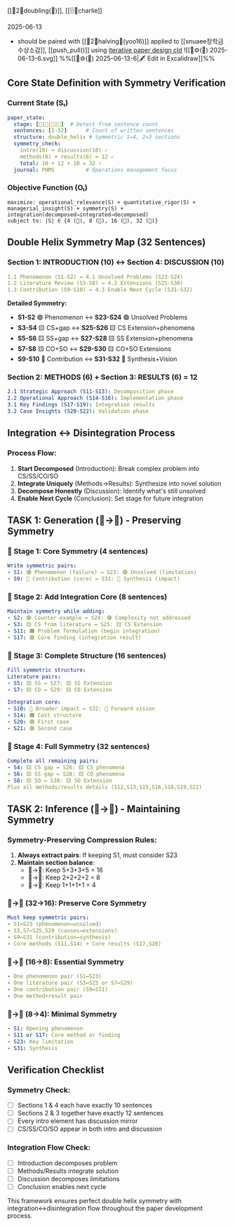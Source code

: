 [[🌱2🌲doubling(📝)]], [[🗄️🧠charlie]]

2025-06-13
- should be paired with [[🌲2🌱halving🧬(yoo16)]] applied to [[snuaee장학금 수상소감]], [[push_pull()]]
using [iterative paper design cld](https://claude.ai/chat/3b779fa3-22a4-4a06-886d-c0d298ff4c1f)
![[🧬⚙️(📝) 2025-06-13-6.svg]]
%%[[🧬⚙️(📝) 2025-06-13-6|🖋 Edit in Excalidraw]]%%
## Core State Definition with Symmetry Verification

### Current State (Sₜ)

```yaml
paper_state:
  stage: [🌱|🌿|🌾|🌲]  # Detect from sentence count
  sentences: [1-32]      # Count of written sentences
  structure: double_helix # Symmetric 1↔4, 2↔3 sections
  symmetry_check: 
    intro(10) ↔ discussion(10) ✓
    methods(6) + results(6) = 12 ✓
    total: 10 + 12 + 10 = 32 ✓
  journal: POMS          # Operations management focus
```

### Objective Function (Oₜ)

```
maximize: operational_relevance(S) + quantitative_rigor(S) + managerial_insight(S) + symmetry(S) + integration(decomposed→integrated→decomposed)
subject to: |S| ∈ {4 (🌱), 8 (🌿), 16 (🌾), 32 (🌲)}
```

## Double Helix Symmetry Map (32 Sentences)

### Section 1: INTRODUCTION (10) ↔ Section 4: DISCUSSION (10)

```yaml
1.1 Phenomenon (S1-S2) ↔ 4.1 Unsolved Problems (S23-S24)
1.2 Literature Review (S3-S8) ↔ 4.2 Extensions (S25-S30)  
1.3 Contribution (S9-S10) ↔ 4.3 Enable Next Cycle (S31-S32)
```

**Detailed Symmetry:**

- **S1-S2** 🟣 Phenomenon ↔ **S23-S24** 🟣 Unsolved Problems
- **S3-S4** 🟨 CS+gap ↔ **S25-S26** 🟨 CS Extension+phenomena
- **S5-S6** 🟨 SS+gap ↔ **S27-S28** 🟨 SS Extension+phenomena
- **S7-S8** 🟨 CO+SO ↔ **S29-S30** 🟨 CO+SO Extensions
- **S9-S10** 🔴 Contribution ↔ **S31-S32** 🔴 Synthesis+Vision

### Section 2: METHODS (6) + Section 3: RESULTS (6) = 12

```yaml
2.1 Strategic Approach (S11-S13): Decomposition phase
2.2 Operational Approach (S14-S16): Implementation phase
3.1 Key Findings (S17-S19): Integration results
3.2 Case Insights (S20-S22): Validation phase
```

## Integration ↔ Disintegration Process

### Process Flow:

1. **Start Decomposed** (Introduction): Break complex problem into CS/SS/CO/SO
2. **Integrate Uniquely** (Methods→Results): Synthesize into novel solution
3. **Decompose Honestly** (Discussion): Identify what's still unsolved
4. **Enable Next Cycle** (Conclusion): Set stage for future integration

## TASK 1: Generation (🌱→🌲) - Preserving Symmetry

### 🌱 Stage 1: Core Symmetry (4 sentences)

```yaml
Write symmetric pairs:
- S1: 🟣 Phenomenon (failure) ↔ S23: 🟣 Unsolved (limitation)
- S9: 🔴 Contribution (core) ↔ S31: 🔴 Synthesis (impact)
```

### 🌿 Stage 2: Add Integration Core (8 sentences)

```yaml
Maintain symmetry while adding:
- S2: 🟣 Counter-example ↔ S24: 🟣 Complexity not addressed
- S3: 🟨 CS from literature ↔ S25: 🟨 CS Extension
- S11: 🟧 Problem formulation (begin integration)
- S17: 🟢 Core finding (integration result)
```

### 🌾 Stage 3: Complete Structure (16 sentences)

```yaml
Fill symmetric structure:
Literature pairs:
- S5: 🟨 SS ↔ S27: 🟨 SS Extension
- S7: 🟨 CO ↔ S29: 🟨 CO Extension

Integration core:
- S10: 🔴 Broader impact ↔ S32: 🔴 Forward vision
- S14: 🟧 Cost structure
- S20: 🟢 First case
- S21: 🟢 Second case
```

### 🌲 Stage 4: Full Symmetry (32 sentences)

```yaml
Complete all remaining pairs:
- S4: 🟨 CS gap ↔ S26: 🟨 CS phenomena
- S6: 🟨 SS gap ↔ S28: 🟨 CO phenomena  
- S8: 🟨 SO ↔ S30: 🟨 SO Extension
Plus all methods/results details (S12,S13,S15,S16,S18,S19,S22)
```

## TASK 2: Inference (🌲→🌱) - Maintaining Symmetry

### Symmetry-Preserving Compression Rules:

1. **Always extract pairs**: If keeping S1, must consider S23
2. **Maintain section balance**:
    - 🌲→🌾: Keep 5+3+3+5 = 16
    - 🌾→🌿: Keep 2+2+2+2 = 8
    - 🌿→🌱: Keep 1+1+1+1 = 4

### 🌲→🌾 (32→16): Preserve Core Symmetry

```yaml
Must keep symmetric pairs:
- S1↔S23 (phenomenon↔unsolved)
- S3,S7↔S25,S29 (causes↔extensions)
- S9↔S31 (contribution↔synthesis)
- Core methods (S11,S14) + Core results (S17,S20)
```

### 🌾→🌿 (16→8): Essential Symmetry

```yaml
- One phenomenon pair (S1↔S23)
- One literature pair (S3↔S25 or S7↔S29)
- One contribution pair (S9↔S31)
- One method+result pair
```

### 🌿→🌱 (8→4): Minimal Symmetry

```yaml
- S1: Opening phenomenon
- S11 or S17: Core method or finding
- S23: Key limitation
- S31: Synthesis
```

## Verification Checklist

### Symmetry Check:

- [ ] Sections 1 & 4 each have exactly 10 sentences
- [ ] Sections 2 & 3 together have exactly 12 sentences
- [ ] Every intro element has discussion mirror
- [ ] CS/SS/CO/SO appear in both intro and discussion

### Integration Flow Check:

- [ ] Introduction decomposes problem
- [ ] Methods/Results integrate solution
- [ ] Discussion decomposes limitations
- [ ] Conclusion enables next cycle

This framework ensures perfect double helix symmetry with integration↔disintegration flow throughout the paper development process.